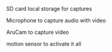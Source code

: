 SD card local storage for captures

Microphone to capture audio with video

AruCam to capture video

motion sensor to activate it all
